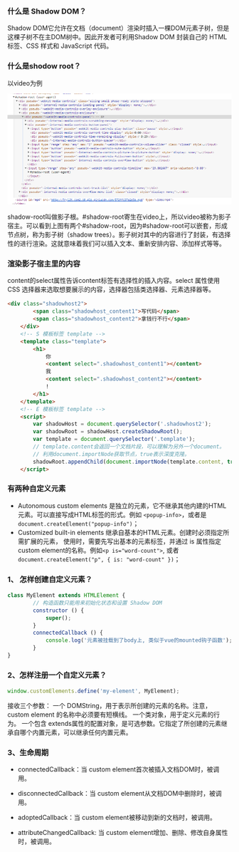 ### 什么是 Shadow DOM？
Shadow DOM它允许在文档（document）渲染时插入一棵DOM元素子树，但是这棵子树不在主DOM树中。因此开发者可利用Shadow DOM 封装自己的 HTML 标签、CSS 样式和 JavaScript 代码。

### 什么是shodow root？
以video为例

![video](./img/video.png)

shadow-root叫做影子根。#shadow-root寄生在video上，所以video被称为影子宿主。可以看到上图有两个#shadow-root，因为#shadow-root可以嵌套，形成节点树，称为影子树（shadow trees）。影子树对其中的内容进行了封装，有选择性的进行渲染。这就意味着我们可以插入文本、重新安排内容、添加样式等等。

### 渲染影子宿主里的内容
content的select属性告诉content标签有选择性的插入内容。select 属性使用 CSS 选择器来选取想要展示的内容，选择器包括类选择器、元素选择器等。
```html
<div class="shadowhost2">
        <span class="shadowhost_content1">写代码</span>
        <span class="shadowhost_content2">拿钱行不行</span>
    </div>
    <!-- S 模板标签 template -->
    <template class="template">
        <h1>
            你
            <content select=".shadowhost_content1"></content>
            我
            <content select=".shadowhost_content2"></content>
            !
        </h1>
    </template>
    <!-- E 模板标签 template -->
    <script>
        var shadowHost = document.querySelector('.shadowhost2');
        var shadowRoot = shadowHost.createShadowRoot();
        var template = document.querySelector('.template');
        // template.content会返回一个文档片段，可以理解为另外一个document。
        // 利用document.importNode获取节点，true表示深度克隆。
        shadowRoot.appendChild(document.importNode(template.content, true));
    </script>
```
### 有两种自定义元素
- Autonomous custom elements 是独立的元素，它不继承其他内建的HTML元素。可以直接写成HTML标签的形式。例如 `<popup-info>`，或者是`document.createElement("popup-info")`；
- Customized built-in elements 继承自基本的HTML元素。创建时必须指定所需扩展的元素， 使用时，需要先写出基本的元素标签，并通过 is 属性指定custom element的名称。例如`<p is="word-count">`, 或者 `document.createElement("p", { is: "word-count" })`；

### 1、 怎样创建自定义元素？
```javascript
class MyElement extends HTMLElement {
        // 构造函数只能用来初始化状态和设置 Shadow DOM
        constructor () {
        	super();
        }
        connectedCallback () {
			console.log('元素被挂载到了body上, 类似于vue的mounted钩子函数');
        }
}
```

### 2、怎样注册一个自定义元素？
```javascript
window.customElements.define('my-element', MyElement);
```

接收三个参数：
        一个 DOMString，用于表示所创建的元素的名称。注意，custom element 的名称中必须要有短横线。
        一个类对象，用于定义元素的行为。
        一个包含 extends属性的配置对象，是可选参数。它指定了所创建的元素继承自哪个内置元素，可以继承任何内置元素。

### 3、生命周期

- connectedCallback：当 custom element首次被插入文档DOM时，被调用。

- disconnectedCallback：当 custom element从文档DOM中删除时，被调用。

- adoptedCallback：当 custom element被移动到新的文档时，被调用。

- attributeChangedCallback: 当 custom element增加、删除、修改自身属性时，被调用。
